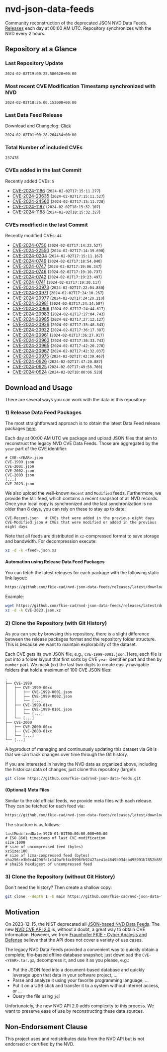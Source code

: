 # nvd-json-data-feeds

Community reconstruction of the deprecated JSON NVD Data Feeds. 
[Releases](https://github.com/fkie-cad/nvd-json-data-feeds/releases/latest) each day at 00:00 AM UTC.
Repository synchronizes with the NVD every 2 hours.

## Repository at a Glance

### Last Repository Update

```plain
2024-02-02T19:00:25.586620+00:00
```

### Most recent CVE Modification Timestamp synchronized with NVD

```plain
2024-02-02T18:26:00.153000+00:00
```

### Last Data Feed Release

Download and Changelog: [Click](https://github.com/fkie-cad/nvd-json-data-feeds/releases/latest)

```plain
2024-02-02T01:00:28.264434+00:00
```

### Total Number of included CVEs

```plain
237478
```

### CVEs added in the last Commit

Recently added CVEs: `5`

* [CVE-2024-1186](CVE-2024/CVE-2024-11xx/CVE-2024-1186.json) (`2024-02-02T17:15:11.277`)
* [CVE-2024-23635](CVE-2024/CVE-2024-236xx/CVE-2024-23635.json) (`2024-02-02T17:15:11.527`)
* [CVE-2024-24560](CVE-2024/CVE-2024-245xx/CVE-2024-24560.json) (`2024-02-02T17:15:11.720`)
* [CVE-2024-1187](CVE-2024/CVE-2024-11xx/CVE-2024-1187.json) (`2024-02-02T18:15:32.107`)
* [CVE-2024-1188](CVE-2024/CVE-2024-11xx/CVE-2024-1188.json) (`2024-02-02T18:15:32.327`)


### CVEs modified in the last Commit

Recently modified CVEs: `44`

* [CVE-2024-0750](CVE-2024/CVE-2024-07xx/CVE-2024-0750.json) (`2024-02-02T17:14:22.527`)
* [CVE-2024-22550](CVE-2024/CVE-2024-225xx/CVE-2024-22550.json) (`2024-02-02T17:14:39.690`)
* [CVE-2024-0204](CVE-2024/CVE-2024-02xx/CVE-2024-0204.json) (`2024-02-02T17:15:11.167`)
* [CVE-2024-0749](CVE-2024/CVE-2024-07xx/CVE-2024-0749.json) (`2024-02-02T17:18:54.040`)
* [CVE-2024-0747](CVE-2024/CVE-2024-07xx/CVE-2024-0747.json) (`2024-02-02T17:19:06.347`)
* [CVE-2024-0746](CVE-2024/CVE-2024-07xx/CVE-2024-0746.json) (`2024-02-02T17:19:10.737`)
* [CVE-2024-0742](CVE-2024/CVE-2024-07xx/CVE-2024-0742.json) (`2024-02-02T17:19:23.497`)
* [CVE-2024-0741](CVE-2024/CVE-2024-07xx/CVE-2024-0741.json) (`2024-02-02T17:19:30.117`)
* [CVE-2024-20973](CVE-2024/CVE-2024-209xx/CVE-2024-20973.json) (`2024-02-02T17:22:04.880`)
* [CVE-2024-20971](CVE-2024/CVE-2024-209xx/CVE-2024-20971.json) (`2024-02-02T17:24:10.267`)
* [CVE-2024-20977](CVE-2024/CVE-2024-209xx/CVE-2024-20977.json) (`2024-02-02T17:24:20.210`)
* [CVE-2024-20981](CVE-2024/CVE-2024-209xx/CVE-2024-20981.json) (`2024-02-02T17:24:34.507`)
* [CVE-2024-20969](CVE-2024/CVE-2024-209xx/CVE-2024-20969.json) (`2024-02-02T17:24:44.617`)
* [CVE-2024-20983](CVE-2024/CVE-2024-209xx/CVE-2024-20983.json) (`2024-02-02T17:27:04.743`)
* [CVE-2024-20985](CVE-2024/CVE-2024-209xx/CVE-2024-20985.json) (`2024-02-02T17:27:12.127`)
* [CVE-2024-20926](CVE-2024/CVE-2024-209xx/CVE-2024-20926.json) (`2024-02-02T17:35:48.843`)
* [CVE-2024-20922](CVE-2024/CVE-2024-209xx/CVE-2024-20922.json) (`2024-02-02T17:36:17.387`)
* [CVE-2024-20961](CVE-2024/CVE-2024-209xx/CVE-2024-20961.json) (`2024-02-02T17:36:27.917`)
* [CVE-2024-20963](CVE-2024/CVE-2024-209xx/CVE-2024-20963.json) (`2024-02-02T17:36:33.743`)
* [CVE-2024-20965](CVE-2024/CVE-2024-209xx/CVE-2024-20965.json) (`2024-02-02T17:42:20.270`)
* [CVE-2024-20967](CVE-2024/CVE-2024-209xx/CVE-2024-20967.json) (`2024-02-02T17:42:32.037`)
* [CVE-2024-20975](CVE-2024/CVE-2024-209xx/CVE-2024-20975.json) (`2024-02-02T17:42:39.467`)
* [CVE-2024-0926](CVE-2024/CVE-2024-09xx/CVE-2024-0926.json) (`2024-02-02T17:47:20.887`)
* [CVE-2024-0925](CVE-2024/CVE-2024-09xx/CVE-2024-0925.json) (`2024-02-02T17:49:58.700`)
* [CVE-2024-0924](CVE-2024/CVE-2024-09xx/CVE-2024-0924.json) (`2024-02-02T18:00:06.520`)


## Download and Usage

There are several ways you can work with the data in this repository:

### 1) Release Data Feed Packages

The most straightforward approach is to obtain the latest Data Feed release packages [here](https://github.com/fkie-cad/nvd-json-data-feeds/releases/latest).

Each day at 00:00 AM UTC we package and upload JSON files that aim to reconstruct the legacy NVD CVE Data Feeds.
Those are aggregated by the `year` part of the CVE identifier:

```
# CVE-<YEAR>.json
CVE-1999.json
CVE-2001.json
CVE-2002.json
CVE-2003.json
[...]
CVE-2023.json
```

We also upload the well-known `Recent` and `Modified` feeds.
Furthermore, we provide the `All` feed, which contains a recent snapshot of all NVD records.
Once your local copy is synchronized and the last synchronization is no older than 8 days, you can rely on these to stay up to date:

```plain
CVE-Recent.json   # CVEs that were added in the previous eight days
CVE-Modified.json # CVEs that were modified or added in the previous eight days
```

Note that all feeds are distributed in `xz`-compressed format to save storage and bandwidth.
For decompression execute:

```sh
xz -d -k <feed>.json.xz
```


#### Automation using Release Data Feed Packages

You can fetch the latest releases for each package with the following static link layout:

```sh
https://github.com/fkie-cad/nvd-json-data-feeds/releases/latest/download/CVE-<YEAR>.json.xz
```

Example:

```sh
wget https://github.com/fkie-cad/nvd-json-data-feeds/releases/latest/download/CVE-2023.json.xz
xz -d -k CVE-2023.json.xz
```



### 2) Clone the Repository (with Git History)

As you can see by browsing this repository, there is a slight difference between the release packages format and the repository folder structure.
This is because we want to maintain explorability of the dataset.

Each CVE gets its own JSON file, e.g., `CVE-1999-0001.json`.
Here, each file is put into a folder layout that first sorts by CVE `year` identifier part and then by `number` part.
We mask (`xx`) the last two digits to create easily navigable folders that hold a maximum of 100 CVE JSON files:

```plain
.
├── CVE-1999
│   ├── CVE-1999-00xx
│   │   ├── CVE-1999-0001.json
│   │   ├── CVE-1999-0002.json
│   │   └── [...]
│   ├── CVE-1999-01xx
│   │   ├── CVE-1999-0101.json
│   │   └── [...]
│   └── [...]
├── CVE-2000
│   ├── CVE-2000-00xx
│   ├── CVE-2000-01xx
│   └── [...]
└── [...]
```

A byproduct of managing and continuously updating this dataset via Git is that we can track changes over time through the Git history.

If you are interested in having the NVD data as organized above, including the historical data of changes, just clone this repository (large!):

```sh
git clone https://github.com/fkie-cad/nvd-json-data-feeds.git
```

#### (Optional) Meta Files

Similar to the old official feeds, we provide meta files with each release. They can be fetched for each feed via:

```sh
https://github.com/fkie-cad/nvd-json-data-feeds/releases/latest/download/CVE-<YEAR>.meta
```

The structure is as follows:

```plain
lastModifiedDate:1970-01-01T00:00:00.000+00:00                          # ISO 8601 timestamp of last CVE modification
size:1000                                                               # size of uncompressed feed (bytes)
xzSize:100                                                              # size of lzma-compressed feed (bytes)
sha256:e3b0c44298fc1c149afbf4c8996fb92427ae41e4649b934ca495991b7852b855 # sha256 hexdigest of uncompressed feed
```


### 3) Clone the Repository (without Git History)

Don't need the history? Then create a shallow copy:

```sh
git clone --depth 1 -b main https://github.com/fkie-cad/nvd-json-data-feeds.git
```

## Motivation

On 2023-12-15, the NIST deprecated all [JSON-based NVD Data Feeds](https://nvd.nist.gov/vuln/data-feeds#divRetirementBanner-1).
The new [NVD CVE API 2.0](https://nvd.nist.gov/developers/vulnerabilities) is, without a doubt, a great way to obtain CVE information.
However, we from [Fraunhofer FKIE - Cyber Analysis and Defense](https://www.fkie.fraunhofer.de/en/departments/cad.html) believe that the API does not cover a variety of use cases.

The legacy NVD Data Feeds provided a convenient way to quickly obtain a complete, file-based offline database snapshot; just download the `CVE-<YEAR>.tar.gz`, decompress it, and use it as you please, e.g.:

* Put the JSON feed into a document-based database and quickly leverage upon that data in your software project, ...
* Parse and analyze it using your favorite programming language, ...
* Put it on a USB stick and transfer it to a system without internet access, or ...
* Query the file using `jq`!

Unfortunately, the new NVD API 2.0 adds complexity to this process.
We want to preserve ease of use by reconstructing these data sources.

## Non-Endorsement Clause

This project uses and redistributes data from the NVD API but is not endorsed or certified by the NVD.